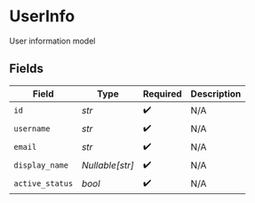 # UserInfo

User information model


## Fields

| Field              | Type               | Required           | Description        |
| ------------------ | ------------------ | ------------------ | ------------------ |
| `id`               | *str*              | :heavy_check_mark: | N/A                |
| `username`         | *str*              | :heavy_check_mark: | N/A                |
| `email`            | *str*              | :heavy_check_mark: | N/A                |
| `display_name`     | *Nullable[str]*    | :heavy_check_mark: | N/A                |
| `active_status`    | *bool*             | :heavy_check_mark: | N/A                |